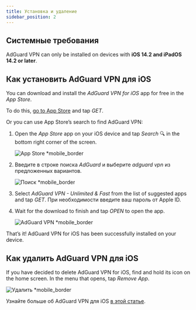 ```yaml
---
title: Установка и удаление
sidebar_position: 2
---
```


## Системные требования

AdGuard VPN can only be installed on devices with **iOS 14.2 and iPadOS 14.2 or later**.

## Как установить AdGuard VPN для iOS

You can download and install the *AdGuard VPN for iOS* app for free in the *App Store*.

To do this, [go to App Store](https://agrd.io/ios_vpn) and tap *GET*.

Or you can use App Store’s search to find AdGuard VPN:

1. Open the *App Store* app on your iOS device and tap *Search* 🔍 in the bottom right corner of the screen.

    ![App Store *mobile_border](https://cdn.adguardvpn.com/content/kb/vpn/ios/app-store-en.png)

1. Введите в строке поиска *AdGuard* и выберите *adguard vpn* из предложенных вариантов.

    ![Поиск *mobile_border](https://cdn.adguardvpn.com/content/kb/vpn/ios/search-en.png)

1. Select *AdGuard VPN - Unlimited & Fast* from the list of suggested apps and tap *GET*. При необходимости введите ваш пароль от Apple ID.
1. Wait for the download to finish and tap *OPEN* to open the app.

    ![AdGuard VPN *mobile_border](https://cdn.adguardvpn.com/content/kb/vpn/ios/adguard-vpn-en.png)

That’s it! AdGuard VPN for iOS has been successfully installed on your device.

## Как удалить AdGuard VPN для iOS

If you have decided to delete AdGuard VPN for iOS, find and hold its icon on the home screen. In the menu that opens, tap *Remove App*.

![Удалить *mobile_border](https://cdn.adguardvpn.com/content/kb/vpn/ios/2.2/quick-action-menu.png)

Узнайте больше об AdGuard VPN для iOS [в этой статье](adguard-vpn-for-ios/overview).
